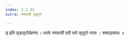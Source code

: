 ```yaml
---
index: 3.1.33
sutra: स्यतासी लृलुटोः

---
```

 लृ इति लृङ्लृटोर्ग्रहणम् । धातोः स्यतासी एतौ स्तो लृलुटोः परतः । शबाद्यपवादः ॥